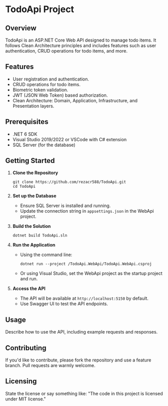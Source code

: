 # TodoApi Project

## Overview

TodoApi is an ASP.NET Core Web API designed to manage todo items. It follows Clean Architecture principles and includes features such as user authentication, CRUD operations for todo items, and more.

## Features

- User registration and authentication.
- CRUD operations for todo items.
- Biometric token validation.
- JWT (JSON Web Token) based authorization.
- Clean Architecture: Domain, Application, Infrastructure, and Presentation layers.

## Prerequisites

- .NET 6 SDK
- Visual Studio 2019/2022 or VSCode with C# extension
- SQL Server (for the database)

## Getting Started

1. **Clone the Repository**

   ```
   git clone https://github.com/rezacr588/TodoApi.git
   cd TodoApi
   ```

2. **Set up the Database**

   - Ensure SQL Server is installed and running.
   - Update the connection string in `appsettings.json` in the WebApi project.

3. **Build the Solution**

   ```
   dotnet build TodoApi.sln
   ```

4. **Run the Application**

   - Using the command line:
     ```
     dotnet run --project /TodoApi.WebApi/TodoApi.WebApi.csproj
     ```
   - Or using Visual Studio, set the WebApi project as the startup project and run.

5. **Access the API**

   - The API will be available at `http://localhost:5150` by default.
   - Use Swagger UI to test the API endpoints.

## Usage

Describe how to use the API, including example requests and responses.

## Contributing

If you'd like to contribute, please fork the repository and use a feature branch. Pull requests are warmly welcome.

## Licensing

State the license or say something like: "The code in this project is licensed under MIT license."
